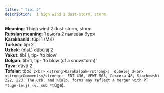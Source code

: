 ```yaml
---
title: " tipi 2"
description:  1 high wind 2 dust-storm, storm
---
```


<strong>Meaning</strong>:  1 high wind 2 dust-storm, storm<br>
<strong>Russian meaning</strong>:  1 вьюга 2 пылевая буря<br>
<strong>Karakhanid</strong>:  tüpi 1 (MK)<br>
<strong>Turkish</strong>:  tipi 2<br>
<strong>Uzbek</strong>:  (dial.) dübüläj 2<br>
<strong>Yakut</strong>:  tibī 1, tip- 'to blow'<br>
<strong>Dolgan</strong>:  tibī 1, tip- 'to blow (of a snowstorm)'<br>
<strong>Tuva</strong>:  düvü 2<br>
<strong>Tofalar</strong>:  töp`ö 2<br>
<strong>Karakalpak</strong>:  dübelej 2<br>
<strong>Comments</strong>:  EDT 436, VEWT 503, Лексика 48, Stachowski 222, 223. The Uzb. and KKalp. forms may reflect a merger with PT *tüge-le(j) (v. sub *t`ŭge).<br>


